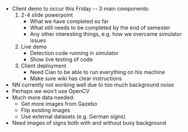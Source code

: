 * Client demo to occur this Friday -- 3 main components:
    1. 2-4 slide powerpoint
        - What we have completed so far
        - What still needs to be completed by the end of semester
        - Any other interesting things, e.g. how we overcame simulator issues
    2. Live demo
        - Detection code running in simulator
        - Show live testing of code
    3. Client deployment
        - Need Cian to be able to run everything on his machine
        - Make sure wiki has clear instructions
* NN currently not working well due to too much background noise
* Perhaps we won't use OpenCV
* Much more data needed:
    - Get more images from Gazebo
    - Flip existing images
    - Use external datasets (e.g. German signs)
* Need images of signs both with and without busy background